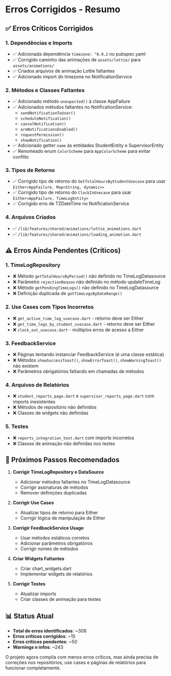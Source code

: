# Erros Corrigidos - Resumo

## ✅ Erros Críticos Corrigidos

### 1. Dependências e Imports
- ✅ Adicionada dependência `timezone: ^0.9.2` no pubspec.yaml
- ✅ Corrigido caminho das animações de `assets/lottie/` para `assets/animations/`
- ✅ Criados arquivos de animação Lottie faltantes
- ✅ Adicionado import do timezone no NotificationService

### 2. Métodos e Classes Faltantes
- ✅ Adicionado método `unexpected()` à classe AppFailure
- ✅ Adicionados métodos faltantes no NotificationService:
  - `sendNotificationToUser()`
  - `scheduleNotification()`
  - `cancelNotification()`
  - `areNotificationsEnabled()`
  - `requestPermission()`
  - `showNotification()`
- ✅ Adicionado getter `name` às entidades StudentEntity e SupervisorEntity
- ✅ Renomeado enum `ColorScheme` para `AppColorScheme` para evitar conflito

### 3. Tipos de Retorno
- ✅ Corrigido tipo de retorno do `GetTotalHoursByStudentUsecase` para usar `Either<AppFailure, Map<String, dynamic>>`
- ✅ Corrigido tipo de retorno do `ClockInUsecase` para usar `Either<AppFailure, TimeLogEntity>`
- ✅ Corrigido erro de TZDateTime no NotificationService

### 4. Arquivos Criados
- ✅ `/lib/features/shared/animations/lottie_animations.dart`
- ✅ `/lib/features/shared/animations/loading_animation.dart`

## ⚠️ Erros Ainda Pendentes (Críticos)

### 1. TimeLogRepository
- ❌ Método `getTotalHoursByPeriod()` não definido no TimeLogDatasource
- ❌ Parâmetro `rejectionReason` não definido no método updateTimeLog
- ❌ Método `getPendingTimeLogs()` não definido no TimeLogDatasource
- ❌ Definição duplicada de `getTimeLogsByDateRange()`

### 2. Use Cases com Tipos Incorretos
- ❌ `get_active_time_log_usecase.dart` - retorno deve ser Either
- ❌ `get_time_logs_by_student_usecase.dart` - retorno deve ser Either
- ❌ `clock_out_usecase.dart` - múltiplos erros de acesso a Either

### 3. FeedbackService
- ❌ Páginas tentando instanciar FeedbackService (é uma classe estática)
- ❌ Métodos `showSuccessToast()`, `showErrorToast()`, `showWarningToast()` não existem
- ❌ Parâmetros obrigatórios faltando em chamadas de métodos

### 4. Arquivos de Relatórios
- ❌ `student_reports_page.dart` e `supervisor_reports_page.dart` com imports inexistentes
- ❌ Métodos de repositório não definidos
- ❌ Classes de widgets não definidas

### 5. Testes
- ❌ `reports_integration_test.dart` com imports incorretos
- ❌ Classes de animação não definidas nos testes

## 🔧 Próximos Passos Recomendados

1. **Corrigir TimeLogRepository e DataSource**
   - Adicionar métodos faltantes no TimeLogDatasource
   - Corrigir assinaturas de métodos
   - Remover definições duplicadas

2. **Corrigir Use Cases**
   - Atualizar tipos de retorno para Either
   - Corrigir lógica de manipulação de Either

3. **Corrigir FeedbackService Usage**
   - Usar métodos estáticos corretos
   - Adicionar parâmetros obrigatórios
   - Corrigir nomes de métodos

4. **Criar Widgets Faltantes**
   - Criar chart_widgets.dart
   - Implementar widgets de relatórios

5. **Corrigir Testes**
   - Atualizar imports
   - Criar classes de animação para testes

## 📊 Status Atual
- **Total de erros identificados**: ~308
- **Erros críticos corrigidos**: ~15
- **Erros críticos pendentes**: ~50
- **Warnings e infos**: ~243

O projeto agora compila com menos erros críticos, mas ainda precisa de correções nos repositórios, use cases e páginas de relatórios para funcionar completamente.